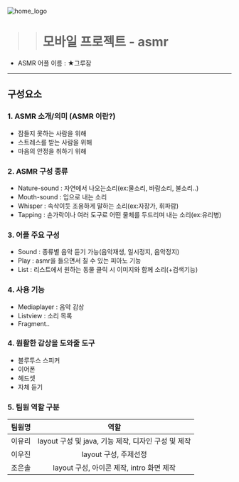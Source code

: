 ![home_logo](https://user-images.githubusercontent.com/48500268/59329975-28417780-8d2b-11e9-9197-f058bc0af5fa.png)

> > # 모바일 프로젝트 - asmr


* ASMR 어플 이름 : ★그루잠

***
## 구성요소
### 1. ASMR 소개/의미 (ASMR 이란?)
 - 잠들지 못하는 사람을 위해
 - 스트레스를 받는 사람을 위해
 - 마음의 안정을 취하기 위해

### 2. ASMR 구성 종류
 - Nature-sound : 자연에서 나오는소리(ex:물소리, 바람소리, 불소리..)
 - Mouth-sound : 입으로 내는 소리
 - Whisper : 속삭이듯 조용하게 말하는 소리(ex:자장가, 휘파람)
 - Tapping : 손가락이나 여러 도구로 어떤 물체를 두드리며 내는 소리(ex:유리병)

### 3. 어플 주요 구성
 - Sound : 종류별 음악 듣기 가능(음악재생, 일시정지, 음악정지)
 - Play : asmr을 들으면서 칠 수 있는 피아노 기능
 - List : 리스트에서 원하는 동물 클릭 시 이미지와 함께 소리(+검색기능)
 
### 4. 사용 기능
 - Mediaplayer : 음악 감상
 - Listview : 소리 목록
 - Fragment..

### 4. 원활한 감상을 도와줄 도구
 - 블루투스 스피커
 - 이어폰
 - 헤드셋
 - 자체 듣기

### 5. 팀원 역할 구분
팀원명  | 역할
------------- | -------------
이유리  | <center>layout 구성 및 java, 기능 제작, 디자인 구성 및 제작</center>
이우진  | <center>layout 구성, 주제선정</center>
조은솔  | <center>layout 구성, 아이콘 제작, intro 화면 제작</center>

